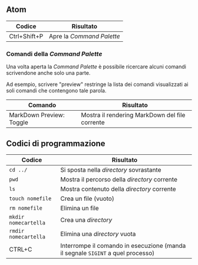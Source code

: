 ## Atom

|Codice|Risultato|
|-----|---------|
|Ctrl+Shift+P|Apre la _Command Palette_|

### Comandi della _Command Palette_

Una volta aperta la _Command Palette_ è possibile ricercare alcuni comandi scrivendone anche solo una parte.

Ad esempio, scrivere "preview" restringe la lista dei comandi visualizzati ai soli comandi che contengono tale parola.

| Comando | Risultato |
|---------|-----------|
| MarkDown Preview: Toggle | Mostra il rendering MarkDown del file corrente |

## Codici di programmazione

|Codice|Risultato|
|-----|---------|
|`cd ../`|Si sposta nella _directory_ sovrastante|
|`pwd`|Mostra il percorso della _directory_ corrente|
|`ls`|Mostra contenuto della _directory_ corrente|
|`touch nomefile`|Crea un file (vuoto)|
|`rm nomefile`|Elimina un file|
|`mkdir nomecartella`|Crea una _directory_|
|`rmdir nomecartella`|Elimina una _directory_ vuota|
|CTRL+C|Interrompe il comando in esecuzione (manda il segnale `SIGINT` a quel processo)|
